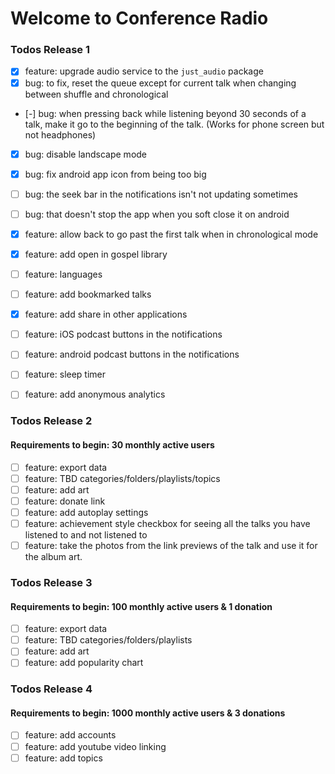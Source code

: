# Welcome to Conference Radio

### Todos Release 1
 - [x] feature: upgrade audio service to the `just_audio` package
 - [x] bug: to fix, reset the queue except for current talk when changing between shuffle and chronological 
 - [-] bug: when pressing back while listening beyond 30 seconds of a talk, make it go to the beginning of the talk. (Works for phone screen but not headphones)
 - [x] bug: disable landscape mode
 - [x] bug: fix android app icon from being too big
 - [ ] bug: the seek bar in the notifications isn't not updating sometimes
 - [ ] bug: that doesn't stop the app when you soft close it on android
 - [x] feature: allow back to go past the first talk when in chronological mode
 - [x] feature: add open in gospel library
 - [ ] feature: languages
 - [ ] feature: add bookmarked talks
 - [x] feature: add share in other applications
 - [ ] feature: iOS podcast buttons in the notifications
 - [ ] feature: android podcast buttons in the notifications
 - [ ] feature: sleep timer
 - [ ] feature: add anonymous analytics


### Todos Release 2
#### Requirements to begin: 30 monthly active users
 - [ ] feature: export data
 - [ ] feature: TBD categories/folders/playlists/topics
 - [ ] feature: add art
 - [ ] feature: donate link
 - [ ] feature: add autoplay settings
 - [ ] feature: achievement style checkbox for seeing all the talks you have listened to and not listened to
 - [ ] feature: take the photos from the link previews of the talk and use it for the album art.
 
### Todos Release 3
#### Requirements to begin: 100 monthly active users & 1 donation
 - [ ] feature: export data
 - [ ] feature: TBD categories/folders/playlists
 - [ ] feature: add art
 - [ ] feature: add popularity chart

### Todos Release 4
#### Requirements to begin: 1000 monthly active users & 3 donations
 - [ ] feature: add accounts
 - [ ] feature: add youtube video linking
 - [ ] feature: add topics
